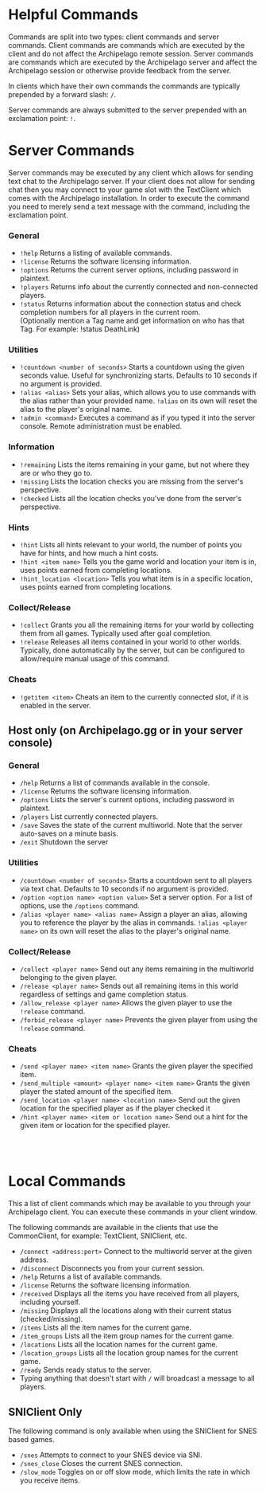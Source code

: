 # Helpful Commands

Commands are split into two types: client commands and server commands. Client commands are commands which are executed
by the client and do not affect the Archipelago remote session. Server commands are commands which are executed by the
Archipelago server and affect the Archipelago session or otherwise provide feedback from the server.

In clients which have their own commands the commands are typically prepended by a forward slash: `/`. 

Server commands are always submitted to the server prepended with an exclamation point: `!`. <br/>

# Server Commands

Server commands may be executed by any client which allows for sending text chat to the Archipelago server. If your
client does not allow for sending chat then you may connect to your game slot with the TextClient which comes with the
Archipelago installation. In order to execute the command you need to merely send a text message with the command,
including the exclamation point.

### General
- `!help` Returns a listing of available commands.
- `!license` Returns the software licensing information.
- `!options` Returns the current server options, including password in plaintext.
- `!players` Returns info about the currently connected and non-connected players.
- `!status` Returns information about the connection status and check completion numbers for all players in the current room. <br /> (Optionally mention a Tag name and get information on who has that Tag. For example: !status DeathLink)


### Utilities
- `!countdown <number of seconds>` Starts a countdown using the given seconds value. Useful for synchronizing starts.
  Defaults to 10 seconds if no argument is provided.
- `!alias <alias>` Sets your alias, which allows you to use commands with the alias rather than your provided name.
  `!alias` on its own will reset the alias to the player's original name.
- `!admin <command>` Executes a command as if you typed it into the server console. Remote administration must be
  enabled.

### Information
- `!remaining` Lists the items remaining in your game, but not where they are or who they go to.
- `!missing` Lists the location checks you are missing from the server's perspective.
- `!checked` Lists all the location checks you've done from the server's perspective.

### Hints
- `!hint` Lists all hints relevant to your world, the number of points you have for hints, and how much a hint costs.
- `!hint <item name>` Tells you the game world and location your item is in, uses points earned from completing locations.
- `!hint_location <location>` Tells you what item is in a specific location, uses points earned from completing locations.

### Collect/Release
- `!collect` Grants you all the remaining items for your world by collecting them from all games. Typically used after 
  goal completion.
- `!release` Releases all items contained in your world to other worlds. Typically, done automatically by the server,
  but can be configured to allow/require manual usage of this command.

### Cheats
- `!getitem <item>` Cheats an item to the currently connected slot, if it is enabled in the server.


## Host only (on Archipelago.gg or in your server console)

### General
- `/help` Returns a list of commands available in the console.
- `/license` Returns the software licensing information.
- `/options` Lists the server's current options, including password in plaintext.
- `/players` List currently connected players.
- `/save` Saves the state of the current multiworld. Note that the server auto-saves on a minute basis.
- `/exit` Shutdown the server

### Utilities
- `/countdown <number of seconds>` Starts a countdown sent to all players via text chat. Defaults to 10 seconds if no
  argument is provided.
- `/option <option name> <option value>` Set a server option. For a list of options, use the `/options` command.
- `/alias <player name> <alias name>` Assign a player an alias, allowing you to reference the player by the alias in commands.
  `!alias <player name>` on its own will reset the alias to the player's original name.


### Collect/Release
- `/collect <player name>` Send out any items remaining in the multiworld belonging to the given player.
- `/release <player name>` Sends out all remaining items in this world regardless of settings and game completion status.
- `/allow_release <player name>` Allows the given player to use the `!release` command.
- `/forbid_release <player name>` Prevents the given player from using the `!release` command.

### Cheats
- `/send <player name> <item name>` Grants the given player the specified item.
- `/send_multiple <amount> <player name> <item name>` Grants the given player the stated amount of the specified item.
- `/send_location <player name> <location name>` Send out the given location for the specified player as if the player checked it
- `/hint <player name> <item or location name>` Send out a hint for the given item or location for the specified player.

<br/> <br/>

# Local Commands

This a list of client commands which may be available to you through your Archipelago client. You can
execute these commands in your client window.

The following commands are available in the clients that use the CommonClient, for example: TextClient, SNIClient, etc.

- `/connect <address:port>` Connect to the multiworld server at the given address.
- `/disconnect` Disconnects you from your current session.
- `/help` Returns a list of available commands.
- `/license` Returns the software licensing information.
- `/received` Displays all the items you have received from all players, including yourself.
- `/missing` Displays all the locations along with their current status (checked/missing).
- `/items` Lists all the item names for the current game.
- `/item_groups` Lists all the item group names for the current game.
- `/locations` Lists all the location names for the current game.
- `/location_groups` Lists all the location group names for the current game.
- `/ready` Sends ready status to the server.
- Typing anything that doesn't start with `/` will broadcast a message to all players.

## SNIClient Only

The following command is only available when using the SNIClient for SNES based games.

- `/snes` Attempts to connect to your SNES device via SNI.
- `/snes_close` Closes the current SNES connection.
- `/slow_mode` Toggles on or off slow mode, which limits the rate in which you receive items.
